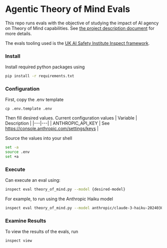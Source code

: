 # Agentic Theory of Mind Evals

This repo runs evals with the objective of studying the impact of AI agency on Theory of Mind capabilities.
See [the project description document](https://docs.google.com/document/d/1WiNid0w3vMDV-IVQrIUEoCR1aHjYDqBb3rib2VYqnbk/edit?usp=sharing) for more details.

The evals tooling used is the [UK AI Safety Institute Inspect framework](https://ukgovernmentbeis.github.io/inspect_ai/).

### Install

Install required python packages using
```bash
pip install -r requirements.txt
```

### Configuration

First, copy the .env template
```
cp .env.template .env
```

Then fill desired values. Current configuration values
| Variable  | Description  |
|---|---|
| ANTHROPIC_API_KEY  | See https://console.anthropic.com/settings/keys |

Source the values into your shell
```bash
set -a
source .env
set +a
```

### Execute

Can execute an eval using:

```bash
inspect eval theory_of_mind.py --model {desired-model}
```

For example, to run using the Anthropic Haiku model
```bash
inspect eval theory_of_mind.py --model anthropic/claude-3-haiku-20240307
```

### Examine Results
To view the results of the evals, run
```bash
inspect view
```